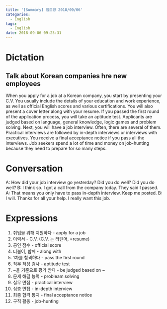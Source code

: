 ```yaml
---
title: '[Summary] 입트영 2018/09/06'
categories:
  - English
tags:
  - English
date: 2018-09-06 09:25:31
---
```


# Dictation

## Talk about Korean companies hre new employees

When you apply for a job at a Korean company, you start by presenting your C.V. You usually include the details of your education and work experience, as well as official English scores and various certifications. You will also present a cover letter along with your resume. If you passed the first round of the application process, you will take an aptitude test. Applicants are judged based on language, general knowledge, logic games and problem solving. Next, you will have a job interview. Often, there are several of them. Practical interviews are followed by in-depth interviews or interviews with executives. You receive a final acceptance notice if you pass all the interviews. Job seekers spend a lot of time and money on job-hunting because they need to prepare for so many steps.

# Conversation

A: How did your job interview go yesterday? Did you do well? Did you do well?
B: I think so. I got a call from the company today. They said I passed.
A: That means you only have to pass in-depth interview. Keep me posted.
B: I will. Thanks for all your help. I really want this job.

# Expressions

1. 취업을 위해 지원하다 - apply for a job
2. 이력서 - C.V. (C.V. 는 라틴어, =resume)
3. 공인 점수 - official score
4. 더불어, 함께 - along with
5. 1차를 함격하다 - pass the first round
6. 직무 적성 검사 - aptitude test
7. ~을 기준으로 평가 받다 - be judged based on ~
8. 문제 해결 능력 - probleam solving
9. 실무 면접 - practical interview
10. 심층 면접 - in-depth interview
11. 최종 합격 통지 - final acceptance notice
12. 구직 활동 - job-hunting